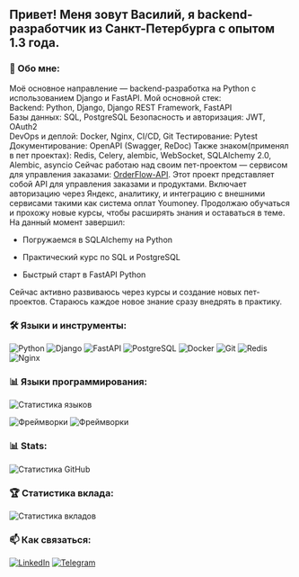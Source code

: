 ## Привет! Меня зовут Василий, я backend-разработчик из Санкт-Петербурга c опытом 1.3 года.
### 👤 Обо мне:
Моё основное направление — backend-разработка на Python с использованием Django и FastAPI.
Мой основной стек:  
Backend: Python, Django, Django REST Framework, FastAPI  
Базы данных: SQL, PostgreSQL 
Безопасность и авторизация: JWT, OAuth2  
DevOps и деплой: Docker, Nginx, CI/CD, Git
Тестирование: Pytest
Документирование: OpenAPI (Swagger, ReDoc)
Также знаком(применял в пет проектах): 
Redis, Celery, alembic, WebSocket, SQLAlchemy 2.0, Alembic, asyncio
Сейчас работаю над своим пет-проектом — сервисом для управления заказами: [OrderFlow-API](https://github.com/EVA666999/OrderFlow-API). Этот проект представляет собой API для управления заказами и продуктами.
Включает авторизацию через Яндекс, аналитику, и интеграцию с внешними сервисами такими как система оплат Youmoney.
Продолжаю обучаться и прохожу новые курсы, чтобы расширять знания и оставаться в теме. На данный момент завершил:
- Погружаемся в SQLAlchemy на Python
    
- Практический курс по SQL и PostgreSQL
    
- Быстрый старт в FastAPI Python
    
Сейчас активно развиваюсь через курсы и создание новых пет-проектов. Стараюсь каждое новое знание сразу внедрять в практику.
### 🛠️ Языки и инструменты:
![Python](https://img.shields.io/badge/Python-3776AB?style=for-the-badge&logo=python&logoColor=white)
![Django](https://img.shields.io/badge/Django-092E20?style=for-the-badge&logo=django&logoColor=white)
![FastAPI](https://img.shields.io/badge/FastAPI-009688?style=for-the-badge&logo=fastapi&logoColor=white)
![PostgreSQL](https://img.shields.io/badge/PostgreSQL-336791?style=for-the-badge&logo=postgresql&logoColor=white)
![Docker](https://img.shields.io/badge/Docker-2496ED?style=for-the-badge&logo=docker&logoColor=white)
![Git](https://img.shields.io/badge/Git-F05032?style=for-the-badge&logo=git&logoColor=white)
![Redis](https://img.shields.io/badge/Redis-DC382D?style=for-the-badge&logo=redis&logoColor=white)
![Nginx](https://img.shields.io/badge/Nginx-269539?style=for-the-badge&logo=nginx&logoColor=white)

### 📊 Языки программирования:
![Статистика языков](https://github-readme-stats.vercel.app/api/top-langs/?username=EVA666999&layout=compact&langs_count=5)

![Фреймворки](https://img.shields.io/badge/Django-75%25-green?style=for-the-badge&logo=django)
![Фреймворки](https://img.shields.io/badge/FastAPI-25%25-blue?style=for-the-badge&logo=fastapi)

### 📊 Stats:
![Статистика GitHub](https://github-readme-stats.vercel.app/api?username=EVA666999&show_icons=true&theme=radical)

### 🏆 Статистика вклада:
![Статистика вкладов](https://github-profile-trophy.vercel.app/?username=EVA666999&theme=radical)

### 📫 Как связаться:
[![LinkedIn](https://img.shields.io/badge/LinkedIn-0077B5?style=for-the-badge&logo=linkedin&logoColor=white)](https://www.linkedin.com/in/kretsu-vasile)
[![Telegram](https://img.shields.io/badge/Telegram-2CA5E0?style=for-the-badge&logo=telegram&logoColor=white)](https://t.me/@Vasilexretsu)
